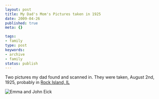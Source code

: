 ```yaml
---
layout: post
title: My Dad's Mom's Pictures taken in 1925
date: 2009-04-26
published: true
meta: {}

tags:
- family
type: post
keywords:
- archive
- family
status: publish
---
```

Two pictures my dad found and scanned in.  They were taken, August 2nd, 1925, probably in [Rock Island, IL](http://maps.google.com/maps?f=q&source=s_q&hl=en&geocode=&q=rock+island,+iL&sll=42.504921,-83.371074&sspn=0.008526,0.016136&ie=UTF8&z=12&iwloc=A)

![Emma and John Eick](http://media.eick.us/media/photographs/2007/2007-07-17/2007-07-17-at-18-50-42-copy.jpg)
